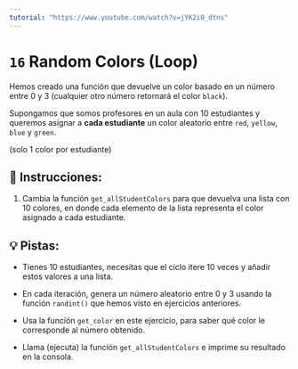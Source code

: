```yaml
---
tutorial: "https://www.youtube.com/watch?v=jYK2i0_dtns"
---
```



# `16` Random Colors (Loop)

Hemos creado una función que devuelve un color basado en un número entre 0 y 3 (cualquier otro número retornará el color `black`).

Supongamos que somos profesores en un aula con 10 estudiantes y queremos asignar a **cada estudiante** un color aleatorio entre `red`, `yellow`, `blue` y `green`.

(solo 1 color por estudiante)

## 📝 Instrucciones:

1. Cambia la función `get_allStudentColors` para que devuelva una lista con 10 colores, en donde cada elemento de la lista representa el color asignado a cada estudiante.

## 💡 Pistas:

+ Tienes 10 estudiantes, necesitas que el ciclo itere 10 veces y añadir estos valores a una lista.

+ En cada iteración, genera un número aleatorio entre 0 y 3 usando la función `randint()` que hemos visto en ejercicios anteriores.

+ Usa la función `get_color` en este ejercicio, para saber qué color le corresponde al número obtenido.

+ Llama (ejecuta) la función `get_allStudentColors` e imprime su resultado en la consola.
